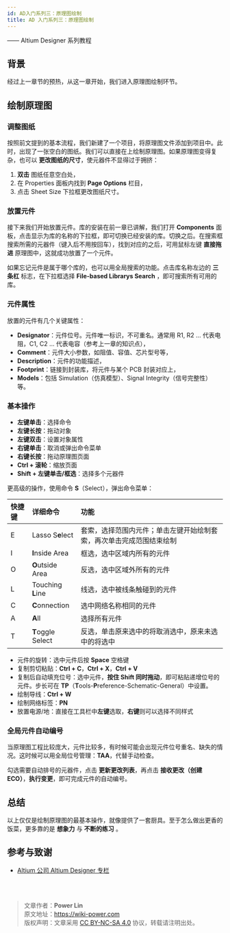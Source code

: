 ```yaml
---
id: AD入门系列三：原理图绘制
title: AD 入门系列三：原理图绘制
---
```



—— Altium Designer 系列教程

## 背景

经过上一章节的预热，从这一章开始，我们进入原理图绘制环节。

## 绘制原理图

### 调整图纸

按照前文提到的基本流程，我们新建了一个项目，将原理图文件添加到项目中。此时，出现了一张空白的图纸。我们可以直接在上绘制原理图。如果原理图变得复杂，也可以 **更改图纸的尺寸**，使元器件不显得过于拥挤：

1. **双击** 图纸任意空白处，
2. 在 Properties 面板内找到 **Page Options** 栏目，
3. 点击 Sheet Size 下拉框更改图纸尺寸。

### 放置元件

接下来我们开始放置元件。库的安装在前一章已讲解，我们打开 **Components** 面板，点击显示为库的名称的下拉框，即可切换已经安装的库。切换之后。在搜索框搜索所需的元器件（键入后不用按回车），找到对应的之后，可用鼠标左键 **直接拖进** 原理图中，这就成功放置了一个元件。

如果忘记元件是属于哪个库的，也可以用全局搜索的功能。点击库名称左边的 **三条杠** 标志，在下拉框选择 **File-based Librarys Search** ，即可搜索所有可用的库。

### 元件属性

放置的元件有几个关键属性：

- **Designator**：元件位号。元件唯一标识，不可重名。通常用 R1, R2 ... 代表电阻，C1, C2 ... 代表电容（参考上一章的知识点），
- **Comment**：元件大小参数，如阻值、容值、芯片型号等，
- **Description**：元件的功能描述，
- **Footprint**：链接到封装库，将元件与某个 PCB 封装对应上，
- **Models**：包括 Simulation（仿真模型）、Signal Integrity（信号完整性）等。

### 基本操作

- **左键单击**：选择命令
- **左键长按**：拖动对象
- **左键双击**：设置对象属性
- **右键单击**：取消或弹出命令菜单
- **右键长按**：拖动原理图页面
- **Ctrl + 滚轮**：缩放页面
- **Shift + 左键单击/框选**：选择多个元器件

更高级的操作，使用命令 **S**（Select），弹出命令菜单：

| 快捷键 | 详细命令          | 功能                                                                 |
| :----- | :---------------- | :------------------------------------------------------------------- |
| E      | Lasso S**e**lect  | 套索，选择范围内元件；单击左键开始绘制套索，再次单击完成范围结束绘制 |
| I      | **I**nside Area   | 框选，选中区域内所有的元件                                           |
| O      | **O**utside Area  | 反选，选中区域外所有的元件                                           |
| L      | Touching **L**ine | 线选，选中被线条触碰到的元件                                         |
| C      | **C**onnection    | 选中网络名称相同的元件                                               |
| A      | **A**ll           | 选择所有元件                                                         |
| T      | **T**oggle Select | 反选，单击原来选中的将取消选中，原来未选中的将选中                   |

- 元件的旋转：选中元件后按 **Space** 空格键
- 复制剪切粘贴：**Ctrl + C**，**Ctrl + X**，**Ctrl + V**
- 复制后自动填充位号：选中元件，**按住 Shift 同时拖动**，即可粘贴递增位号的元件。步长可在 **TP**（**T**ools-**P**reference-Schematic-General）中设置。
- 绘制导线：**Ctrl + W**
- 绘制网络标签：**PN**
- 放置电源/地：直接在工具栏中**左键**选取，**右键**则可以选择不同样式

### 全局元件自动编号

当原理图工程比较庞大，元件比较多，有时候可能会出现元件位号重名、缺失的情况。这时候可以用全局位号管理：**TAA**，代替手动检查。

勾选需要自动排号的元器件，点击 **更新更改列表**，再点击 **接收更改（创建 ECO）**，**执行变更**，即可完成元件的自动编号。

## 总结

以上仅仅是绘制原理图的最基本操作，就像提供了一套厨具。至于怎么做出更香的饭菜，更多靠的是 **想象力** 与 **不断的练习** 。

## 参考与致谢

- [Altium 公司 Altium Designer 专栏](https://seujxh.wordpress.com/2018/09/30/altium%e5%85%ac%e5%8f%b8altium-designer%e4%b8%93%e6%a0%8f/)

<br />

<br />

> 文章作者：**Power Lin**  
> 原文地址：<https://wiki-power.com>  
> 版权声明：文章采用 [CC BY-NC-SA 4.0](https://creativecommons.org/licenses/by/4.0/deed.zh) 协议，转载请注明出处。
